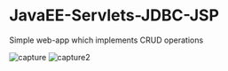 # JavaEE-Servlets-JDBC-JSP
Simple web-app which implements CRUD operations

![capture](https://cloud.githubusercontent.com/assets/18744749/21295210/d02a10c6-c558-11e6-80ed-73f12d7bee06.PNG)
![capture2](https://cloud.githubusercontent.com/assets/18744749/21295211/d28f44c6-c558-11e6-89c9-b82e190a4ee4.PNG)
